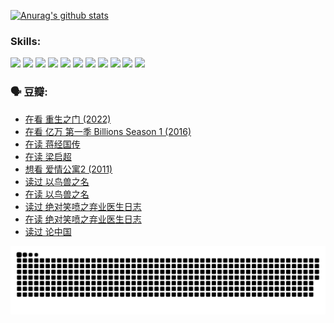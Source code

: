 
[![Anurag's github stats](https://github-readme-stats.vercel.app/api?username=w940853815)](https://github.com/anuraghazra/github-readme-stats)

### Skills:

<code><img height="32" src="https://cdn.jsdelivr.net/npm/simple-icons@v5/icons/python.svg"></code>
<code><img height="32" src="https://cdn.jsdelivr.net/npm/simple-icons@v5/icons/javascript.svg"></code>
<code><img height="32" src="https://cdn.jsdelivr.net/npm/simple-icons@v5/icons/django.svg"></code>
<code><img height="32" src="https://cdn.jsdelivr.net/npm/simple-icons@v5/icons/flask.svg"></code>
<code><img height="32" src="https://cdn.jsdelivr.net/npm/simple-icons@v5/icons/vuetify.svg"></code>
<code><img height="32" src="https://cdn.jsdelivr.net/npm/simple-icons@v5/icons/git.svg"></code>
<code><img height="32" src="https://cdn.jsdelivr.net/npm/simple-icons@v5/icons/docker.svg"></code>
<code><img height="32" src="https://cdn.jsdelivr.net/npm/simple-icons@v5/icons/postgresql.svg"></code>
<code><img height="32" src="https://cdn.jsdelivr.net/npm/simple-icons@v5/icons/elasticsearch.svg"></code>
<code><img height="32" src="https://cdn.jsdelivr.net/npm/simple-icons@v5/icons/macos.svg"></code>
<code><img height="32" src="https://cdn.jsdelivr.net/npm/simple-icons@v5/icons/linux.svg"></code>

### 🗣 豆瓣:

<!-- DOUBAN-ACTIVITIES:START -->
- [在看 重生之门‎ (2022)](https://www.douban.com/people/136069238/status/3882598762/?_i=53833714)
- [在看 亿万 第一季 Billions Season 1‎ (2016)](https://www.douban.com/people/136069238/status/3878098700/?_i=53833714)
- [在读 蒋经国传](https://www.douban.com/people/136069238/status/3877458956/?_i=53833714)
- [在读 梁启超](https://www.douban.com/people/136069238/status/3876806133/?_i=53833714)
- [想看 爱情公寓2‎ (2011)](https://www.douban.com/people/136069238/status/3876682115/?_i=53833714)
- [读过 以鸟兽之名](https://www.douban.com/people/136069238/status/3876369302/?_i=53833714)
- [在读 以鸟兽之名](https://www.douban.com/people/136069238/status/3869094471/?_i=53833714)
- [读过 绝对笑喷之弃业医生日志](https://www.douban.com/people/136069238/status/3869093225/?_i=53833714)
- [在读 绝对笑喷之弃业医生日志](https://www.douban.com/people/136069238/status/3862106751/?_i=53833714)
- [读过 论中国](https://www.douban.com/people/136069238/status/3862105795/?_i=53833714)
<!-- DOUBAN-ACTIVITIES:END -->


![Snake animation](https://raw.githubusercontent.com/w940853815/w940853815/output/github-contribution-grid-snake.svg)

<!--
**w940853815/w940853815** is a ✨ _special_ ✨ repository because its `README.md` (this file) appears on your GitHub profile.

Here are some ideas to get you started:

- 🔭 I’m currently working on ...
- 🌱 I’m currently learning ...
- 👯 I’m looking to collaborate on ...
- 🤔 I’m looking for help with ...
- 💬 Ask me about ...
- 📫 How to reach me: ...
- 😄 Pronouns: ...
- ⚡ Fun fact: ...
-->
